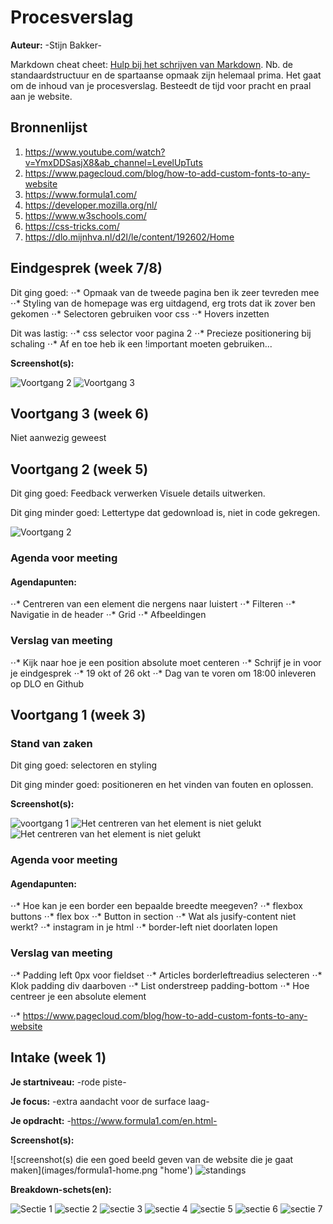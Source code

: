 # Procesverslag
**Auteur:** -Stijn Bakker-

Markdown cheat cheet: [Hulp bij het schrijven van Markdown](https://github.com/adam-p/markdown-here/wiki/Markdown-Cheatsheet). Nb. de standaardstructuur en de spartaanse opmaak zijn helemaal prima. Het gaat om de inhoud van je procesverslag. Besteedt de tijd voor pracht en praal aan je website.



## Bronnenlijst
1. https://www.youtube.com/watch?v=YmxDDSasjX8&ab_channel=LevelUpTuts
2. https://www.pagecloud.com/blog/how-to-add-custom-fonts-to-any-website
3. https://www.formula1.com/
4. https://developer.mozilla.org/nl/
5. https://www.w3schools.com/
6. https://css-tricks.com/
7. https://dlo.mijnhva.nl/d2l/le/content/192602/Home



## Eindgesprek (week 7/8)

Dit ging goed:
⋅⋅* Opmaak van de tweede pagina ben ik zeer tevreden mee
⋅⋅* Styling van de homepage was erg uitdagend, erg trots dat ik zover ben gekomen
⋅⋅* Selectoren gebruiken voor css
⋅⋅* Hovers inzetten 

Dit was lastig:
⋅⋅* css selector voor pagina 2
⋅⋅* Precieze positionering bij schaling 
⋅⋅* Af en toe heb ik een !important moeten gebruiken...

**Screenshot(s):**

![Voortgang 2](images/voortgang2.jpg "voortgang 2")
![Voortgang 3](images/voortgang3.jpg "voortgang 3")
## Voortgang 3 (week 6)

Niet aanwezig geweest


## Voortgang 2 (week 5)

Dit ging goed: Feedback verwerken Visuele details uitwerken. 

Dit ging minder goed: Lettertype dat gedownload is, niet in code gekregen.

![Voortgang 2](images/voortgang2.jpg "voortgang 2")

### Agenda voor meeting

#### Agendapunten:

⋅⋅* Centreren van een element die nergens naar luistert
⋅⋅* Filteren
⋅⋅* Navigatie in de header
⋅⋅* Grid
⋅⋅* Afbeeldingen

### Verslag van meeting

⋅⋅* Kijk naar hoe je een position absolute moet centeren
⋅⋅* Schrijf je in voor je eindgesprek
⋅⋅* 19 okt of 26 okt
⋅⋅* Dag van te voren om 18:00 inleveren op DLO en Github

## Voortgang 1 (week 3)

### Stand van zaken

Dit ging goed: selectoren en styling

Dit ging minder goed: positioneren en het vinden van fouten en oplossen.

**Screenshot(s):**

![voortgang 1](images/voortgang1.jpg "voortgangs moment 1")
![Het centreren van het element is niet gelukt](images/button-niet-gecentreerd.png "mindergoed")
![Het centreren van het element is niet gelukt](images/nietgecentreerd.png "mindergoed")

### Agenda voor meeting

#### Agendapunten:

⋅⋅* Hoe kan je een border een bepaalde breedte meegeven?
⋅⋅* flexbox buttons 
⋅⋅* flex box
⋅⋅* Button in section
⋅⋅* Wat als jusify-content niet werkt?
⋅⋅* instagram in je html
⋅⋅* border-left niet doorlaten lopen

### Verslag van meeting

⋅⋅* Padding left 0px voor fieldset
⋅⋅* Articles borderleftreadius selecteren
⋅⋅* Klok padding div daarboven
⋅⋅* List onderstreep padding-bottom
⋅⋅* Hoe centreer je een absolute element

⋅⋅* https://www.pagecloud.com/blog/how-to-add-custom-fonts-to-any-website



## Intake (week 1)

**Je startniveau:** -rode piste-

**Je focus:** -extra aandacht voor de surface laag-

**Je opdracht:** -https://www.formula1.com/en.html-

**Screenshot(s):**

![screenshot(s) die een goed beeld geven van de website die je gaat maken](images/formula1-home.png "home') ![](images/Formula1-standings.png "standings")

**Breakdown-schets(en):**

![Sectie 1](images/Formula1Secties-1.jpg "sectie 1")
![](images/Formula1-Secties-2.jpg "sectie 2")
![](images/Formula1-Secties-3.jpg "sectie 3")
![](images/Formula1-Secties-4.jpg "sectie 4")
![](images/Formula1-Secties-5.jpg "sectie 5")
![](images/Formula1-Secties-6.jpg "sectie 6")
![](images/Formula1-Secties-7.jpg "sectie 7")

